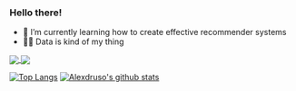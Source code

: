 ### Hello there!

- 🧠 I’m currently learning how to create effective recommender systems
- 👨‍💻 Data is kind of my thing

<a href="https://github.com/Alexdruso/ing-sw-2020-Riva-Sanvito-Truong">
  <img align="center" src="https://github-readme-stats.vercel.app/api/pin/?username=Alexdruso&theme=vue&repo=ing-sw-2020-Riva-Sanvito-Truong" />
</a>
<a href="https://github.com/Alexdruso/Advent-of-Code-2020">
  <img align="center" src="https://github-readme-stats.vercel.app/api/pin/?username=Alexdruso&theme=vue&repo=Advent-of-Code-2020" />
</a>

[![Top Langs](https://github-readme-stats.vercel.app/api/top-langs/?username=Alexdruso&theme=vue&show_icons=true&hide=css)](https://github.com/anuraghazra/github-readme-stats)
[![Alexdruso's github stats](https://github-readme-stats.vercel.app/api?username=Alexdruso&theme=vue&show_icons=true)](https://github.com/anuraghazra/github-readme-stats)
